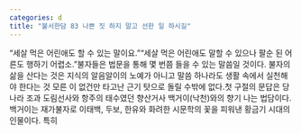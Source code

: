 ```yaml
---
categories: d
title: "불서한담 83 나쁜 짓 하지 말고 선한 일 하시길"
---
```

“세살 먹은 어린애도 할 수 있는 말이요.”“세살 먹은 어린애도 말할 수 있으나 팔순 된 어른도 행하기 어렵소.”불자들은 법문을 통해 몇 번쯤 들을 수 있는 말씀일 것이다. 불자의 삶을 산다는 것은 지식의 알음알이의 노예가 아니고 말씀 하나라도 생활 속에서 실천해야 한다는 것 모른 이 없건만 타고난 근기 탓으로 돌릴 수밖에 없다.첫 구절의 문답은 당나라 조과 도림선사와 항주의 태수였던 향산거사 백거이(낙천)와의 향기 나는 법담이다. 백거이는 재가불자로 이태백, 두보, 한유와 화려한 시문학의 꽃을 피워낸 황금기 시대의 인물이다. 특히
